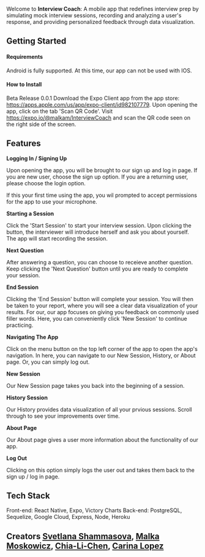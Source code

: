 Welcome to **Interview Coach**: A mobile app that redefines interview prep by simulating mock interview sessions, recording and analyzing a user's response, and providing personalized feedback through data visualization.

## Getting Started

#### Requirements

Android is fully supported. At this time, our app can not be used with IOS. 

#### How to Install

Beta Release 0.0.1
Download the Expo Client app from the app store: https://apps.apple.com/us/app/expo-client/id982107779.
Upon opening the app, click on the tab 'Scan QR Code'. 
Visit https://expo.io/@malkam/InterviewCoach and scan the QR code seen on the right side of the screen. 

## Features

**Logging In / Signing Up**

Upon opening the app, you will be brought to our sign up and log in page. If you are new user, choose the sign up option. If you are a returning user, please choose the login option. 

If this your first time using the app, you wil prompted to accept permissions for the app to use your microphone. 

**Starting a Session**

Click the 'Start Session' to start your interview session. Upon clicking the button, the interviewer will introduce herself and ask you about yourself. The app will start recording the session. 

**Next Question**

After answering a question, you can choose to receieve another question. Keep clicking the 'Next Question' button until you are ready to complete your session. 

**End Session**

Clicking the 'End Session' button will complete your session. You will then be taken to your report, where you will see a clear data visualization of your results. For our, our app focuses on giving you feedback on commonly used filler words. Here, you can conveniently click 'New Session' to continue practicing. 

**Navigating The App**

Click on the menu button on the top left corner of the app to open the app's navigation. In here, you can navigate to our New Session, History, or About page. Or, you can simply log out. 

**New Session**

Our New Session page takes you back into the beginning of a session. 

**History Session**

Our History provides data visualization of all your prvious sessions. Scroll through to see your improvements over time. 

**About Page**

Our About page gives a user more information about the functionality of our app. 

**Log Out**

Clicking on this option simply logs the user out and takes them back to the sign up / log in page. 


## Tech Stack

Front-end: React Native, Expo, Victory Charts
Back-end: PostgreSQL, Sequelize, Google Cloud, Express, Node, Heroku

## Creators [Svetlana Shammasova](https://github.com/GNz11), [Malka Moskowicz](https://github.com/malkamoskowicz), [Chia-Li-Chen](https://github.com/Chia-Li-Chen), [Carina Lopez](https://github.com/CarinaLR)

